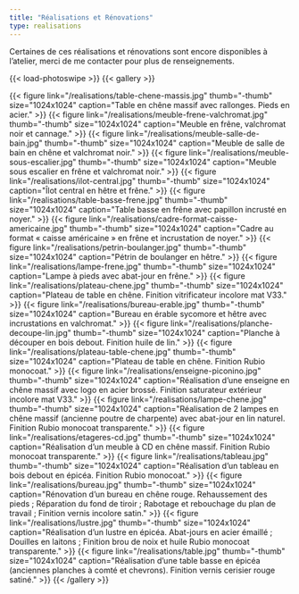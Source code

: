 ```yaml
---
title: "Réalisations et Rénovations"
type: realisations
---
```


Certaines de ces réalisations et rénovations sont encore disponibles à l’atelier, merci de me contacter pour plus de renseignements.

{{< load-photoswipe >}}
{{< gallery >}}

{{< figure link="/realisations/table-chene-massis.jpg" thumb="-thumb" size="1024x1024" caption="Table en chêne massif avec rallonges. Pieds en acier." >}}
{{< figure link="/realisations/meuble-frene-valchromat.jpg" thumb="-thumb" size="1024x1024" caption="Meuble en frêne, valchromat noir et cannage." >}}
{{< figure link="/realisations/meuble-salle-de-bain.jpg" thumb="-thumb" size="1024x1024" caption="Meuble de salle de bain en chêne et valchromat noir." >}}
{{< figure link="/realisations/meuble-sous-escalier.jpg" thumb="-thumb" size="1024x1024" caption="Meuble sous escalier en frêne et valchromat noir." >}}
{{< figure link="/realisations/ilot-central.jpg" thumb="-thumb" size="1024x1024" caption="Îlot central en hêtre et frêne." >}}
{{< figure link="/realisations/table-basse-frene.jpg" thumb="-thumb" size="1024x1024" caption="Table basse en frêne avec papillon incrusté en noyer." >}}
{{< figure link="/realisations/cadre-format-caisse-americaine.jpg" thumb="-thumb" size="1024x1024" caption="Cadre au format « caisse américaine » en frêne et incrustation de noyer." >}}
{{< figure link="/realisations/petrin-boulanger.jpg" thumb="-thumb" size="1024x1024" caption="Pétrin de boulanger en hêtre." >}}
{{< figure link="/realisations/lampe-frene.jpg" thumb="-thumb" size="1024x1024" caption="Lampe à pieds avec abat-jour en frêne." >}}
{{< figure link="/realisations/plateau-chene.jpg" thumb="-thumb" size="1024x1024" caption="Plateau de table en chêne. Finition vitrificateur incolore mat V33." >}}
{{< figure link="/realisations/bureau-erable.jpg" thumb="-thumb" size="1024x1024" caption="Bureau en érable sycomore et hêtre avec incrustations en valchromat." >}}
{{< figure link="/realisations/planche-decoupe-lin.jpg" thumb="-thumb" size="1024x1024" caption="Planche à découper en bois debout. Finition huile de lin." >}}
{{< figure link="/realisations/plateau-table-chene.jpg" thumb="-thumb" size="1024x1024" caption="Plateau de table en chêne. Finition Rubio monocoat." >}}
{{< figure link="/realisations/enseigne-piconino.jpg" thumb="-thumb" size="1024x1024" caption="Réalisation d’une enseigne en chêne massif avec logo en acier brossé. Finition saturateur extérieur incolore mat V33." >}}
{{< figure link="/realisations/lampe-chene.jpg" thumb="-thumb" size="1024x1024" caption="Réalisation de 2 lampes en chêne massif (ancienne poutre de charpente) avec abat-jour en lin naturel. Finition Rubio monocoat transparente." >}}
{{< figure link="/realisations/etageres-cd.jpg" thumb="-thumb" size="1024x1024" caption="Réalisation d’un meuble à CD en chêne massif. Finition Rubio monocoat transparente." >}}
{{< figure link="/realisations/tableau.jpg" thumb="-thumb" size="1024x1024" caption="Réalisation d’un tableau en bois debout en épicéa. Finition Rubio monocoat." >}}
{{< figure link="/realisations/bureau.jpg" thumb="-thumb" size="1024x1024" caption="Rénovation d’un bureau en chêne rouge. Rehaussement des pieds ; Réparation du fond de tiroir ; Rabotage et rebouchage du plan de travail ; Finition vernis incolore satin." >}}
{{< figure link="/realisations/lustre.jpg" thumb="-thumb" size="1024x1024" caption="Réalisation d’un lustre en épicéa. Abat-jours en acier émaillé ; Douilles en laitons ; Finition brou de noix et huile Rubio monocoat transparente." >}}
{{< figure link="/realisations/table.jpg" thumb="-thumb" size="1024x1024" caption="Réalisation d’une table basse en épicéa (anciennes planches à comté et chevrons). Finition vernis cerisier rouge satiné." >}}
{{< /gallery >}}
